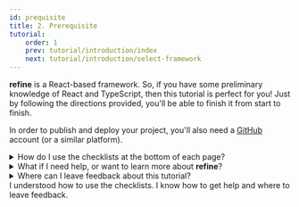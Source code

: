 ```yaml
---
id: prequisite
title: 2. Prerequisite
tutorial:
    order: 1
    prev: tutorial/introduction/index
    next: tutorial/introduction/select-framework
---
```


**refine** is a React-based framework. So, if you have some preliminary knowledge of React and TypeScript, then this tutorial is perfect for you! Just by following the directions provided, you'll be able to finish it from start to finish.

In order to publish and deploy your project, you'll also need a [GitHub](https://github.com/) account (or a similar platform).

<details>
<summary>How do I use the checklists at the bottom of each page?</summary>

A clickable task checklist awaits you at the end of each page to measure your understanding of the content. Check these items off to see your progress in the Tutorial Tracker.

(This data is only saved to your browser’s local storage, and is not available elsewhere. No data is sent to, nor stored by **refine**.)

</details>

<details>
<summary>What if I need help, or want to learn more about <strong>refine</strong>?</summary>

-   [Join the Discord Community](https://discord.gg/refine) – it is the easiest way to get help, all questions are usually answered in about 30 minutes.
-   [GitHub Discussions](https://github.com/refinedev/refine/discussions) – ask anything about the project or give feedback, we'd love to hear your thoughts!

</details>

<!-- <details>
<summary>What is the mini-quiz at the bottom of each page?</summary>

The mini-quiz at the bottom of each page is a quick way to test your understanding of the content. It is not required to complete the tutorial, but it is recommended to take it to make sure you understand the content.

</details> -->

<details>
<summary>Where can I leave feedback about this tutorial?</summary>

You can leave feedback about this tutorial by clicking the "Give us feedback" button at the bottom of the tutorial tracker.

You can also reach us on [Discord](https://discord.gg/refine).

</details>

<Checklist>

<ChecklistItem id="prequisite-looks-great">
I understood how to use the checklists.
</ChecklistItem>
<ChecklistItem id="prequisite-looks-great-2">
I know how to get help and where to leave feedback.
</ChecklistItem>

</Checklist>
